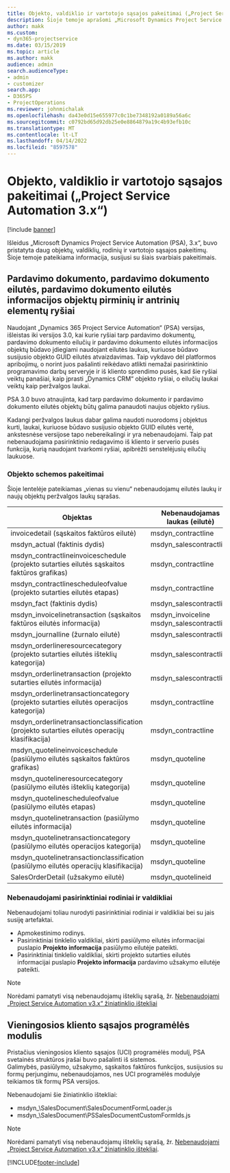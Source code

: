 ```yaml
---
title: Objekto, valdiklio ir vartotojo sąsajos pakeitimai („Project Service Automation 3.x“)
description: Šioje temoje aprašomi „Microsoft Dynamics Project Service Automation 3.x“ skirti sprendimo pakeitimai.
author: makk
ms.custom:
- dyn365-projectservice
ms.date: 03/15/2019
ms.topic: article
ms.author: makk
audience: admin
search.audienceType:
- admin
- customizer
search.app:
- D365PS
- ProjectOperations
ms.reviewer: johnmichalak
ms.openlocfilehash: da43e0d15e655977c0c1be7348192a0189a56a6c
ms.sourcegitcommit: c0792bd65d92db25e0e8864879a19c4b93efb10c
ms.translationtype: MT
ms.contentlocale: lt-LT
ms.lasthandoff: 04/14/2022
ms.locfileid: "8597578"
---
```

# <a name="entity-control-and-user-interface-changes-project-service-automation-3x"></a>Objekto, valdiklio ir vartotojo sąsajos pakeitimai („Project Service Automation 3.x“)

[!include [banner](../../includes/psa-now-project-operations.md)]


Išleidus „Microsoft Dynamics Project Service Automation (PSA), 3.x“, buvo pristatyta daug objektų, valdiklių, rodinių ir vartotojo sąsajos pakeitimų. Šioje temoje pateikiama informacija, susijusi su šiais svarbiais pakeitimais.

## <a name="parent-child-relationships-for-sales-document-sales-document-line-sales-document-line-detail-entities"></a>Pardavimo dokumento, pardavimo dokumento eilutės, pardavimo dokumento eilutės informacijos objektų pirminių ir antrinių elementų ryšiai
Naudojant „Dynamics 365 Project Service Automation“ (PSA) versijas, išleistas iki versijos 3.0, kai kurie ryšiai tarp pardavimo dokumentų, pardavimo dokumento eilučių ir pardavimo dokumento eilutės informacijos objektų būdavo įdiegiami naudojant eilutės laukus, kuriuose būdavo susijusio objekto GUID eilutės atvaizdavimas. Taip vykdavo dėl platformos apribojimų, o norint juos pašalinti reikėdavo atlikti nemažai pasirinktinio programavimo darbų serveryje ir iš kliento sprendimo pusės, kad šie ryšiai veiktų panašiai, kaip įprasti „Dynamics CRM“ objekto ryšiai, o eilučių laukai veiktų kaip peržvalgos laukai.

PSA 3.0 buvo atnaujinta, kad tarp pardavimo dokumento ir pardavimo dokumento eilutės objektų būtų galima panaudoti naujus objekto ryšius.

Kadangi peržvalgos laukus dabar galima naudoti nuorodoms į objektus kurti, laukai, kuriuose būdavo susijusio objekto GUID eilutės vertė, ankstesnėse versijose tapo nebereikalingi ir yra nebenaudojami. Taip pat nebenaudojama pasirinktinio redagavimo iš kliento ir serverio pusės funkcija, kurią naudojant tvarkomi ryšiai, apibrėžti senstelėjusių eilučių laukuose.

### <a name="entity-schema-changes"></a>Objekto schemos pakeitimai
Šioje lentelėje pateikiamas „vienas su vienu“ nebenaudojamų eilutės laukų ir naujų objektų peržvalgos laukų sąrašas. 

 Objektas |   Nebenaudojamas laukas (eilutė) | Naujas laukas (peržvalga)
--- | --- | ---
invoicedetail (sąskaitos faktūros eilutė) |  msdyn_contractline |    msdyn_contractlineid
msdyn_actual (faktinis dydis) | msdyn_salescontractline |   msdyn_salescontractlineid
msdyn_contractlineinvoiceschedule (projekto sutarties eilutės sąskaitos faktūros grafikas) |    msdyn_contractline |    msdyn_contractlineid
msdyn_contractlinescheduleofvalue (projekto sutarties eilutės etapas) |   msdyn_contractline |    msdyn_contractlineid
msdyn_fact (faktinis dydis) | msdyn_salescontractline |   msdyn_salescontractlineid
msdyn_invoicelinetransaction (sąskaitos faktūros eilutės informacija) | msdyn_invoiceline <br> msdyn_salescontractline | msdyn_invoicelineid <br> msdyn_salescontractlineid
msdyn_journalline (žurnalo eilutė) |  msdyn_salescontractline |   msdyn_salescontractlineid
msdyn_orderlineresourcecategory (projekto sutarties eilutės išteklių kategorija) | msdyn_salescontractline |   msdyn_contractlineid
msdyn_orderlinetransaction (projekto sutarties eilutės informacija) | msdyn_salescontractline |   msdyn_salescontractlineid
msdyn_orderlinetransactioncategory (projekto sutarties eilutės operacijos kategorija) |   msdyn_contractline |    msdyn_contractlineid
msdyn_orderlinetransactionclassification (projekto sutarties eilutės operacijų klasifikacija) |   msdyn_contractline |    msdyn_contractlineid
msdyn_quotelineinvoiceschedule (pasiūlymo eilutės sąskaitos faktūros grafikas) |  msdyn_quoteline |   msdyn_quotelineid
msdyn_quotelineresourcecategory (pasiūlymo eilutės išteklių kategorija) |    msdyn_quoteline |   msdyn_quotelineid
msdyn_quotelinescheduleofvalue (pasiūlymo eilutės etapas) | msdyn_quoteline |   msdyn_quotelineid
msdyn_quotelinetransaction (pasiūlymo eilutės informacija) |    msdyn_quoteline |   msdyn_quotelineid
msdyn_quotelinetransactioncategory (pasiūlymo eilutės operacijos kategorija) |  msdyn_quoteline |   msdyn_quotelineid
msdyn_quotelinetransactionclassification (pasiūlymo eilutės operacijų klasifikacija) |  msdyn_quoteline |   msdyn_quotelineid
SalesOrderDetail (užsakymo eilutė) | msdyn_quotelineid | msdyn_quoteline 

### <a name="deprecated-custom-views-and-controls"></a>Nebenaudojami pasirinktiniai rodiniai ir valdikliai
Nebenaudojami toliau nurodyti pasirinktiniai rodiniai ir valdikliai bei su jais susiję artefaktai.

- Apmokestinimo rodinys.
- Pasirinktiniai tinklelio valdikliai, skirti pasiūlymo eilutės informacijai puslapio **Projekto informacija** pasiūlymo eilutėje pateikti.
- Pasirinktiniai tinklelio valdikliai, skirti projekto sutarties eilutės informacijai puslapio **Projekto informacija** pardavimo užsakymo eilutėje pateikti.

> [!NOTE]
> Norėdami pamatyti visą nebenaudojamų išteklių sąrašą, žr. [Nebenaudojami „Project Service Automation v3.x“ žiniatinklio ištekliai](../developer-guides/web-resources-deprecated-v3.x.md)

## <a name="unified-client-interface-app-module"></a>Vieningosios kliento sąsajos programėlės modulis
Pristačius vieningosios kliento sąsajos (UCI) programėlės modulį, PSA svetainės struktūros įrašai buvo pašalinti iš sistemos.  
Galimybės, pasiūlymo, užsakymo, sąskaitos faktūros funkcijos, susijusios su formų perjungimu, nebenaudojamos, nes UCI programėlės modulyje teikiamos tik formų PSA versijos.  

Nebenaudojami šie žiniatinklio ištekliai:

- msdyn_\SalesDocument\SalesDocumentFormLoader.js
- msdyn_\SalesDocument\PSSalesDocumentCustomFormIds.js

> [!NOTE]
> Norėdami pamatyti visą nebenaudojamų išteklių sąrašą, žr. [Nebenaudojami „Project Service Automation v3.x“ žiniatinklio ištekliai](../developer-guides/web-resources-deprecated-v3.x.md).




[!INCLUDE[footer-include](../../includes/footer-banner.md)]
